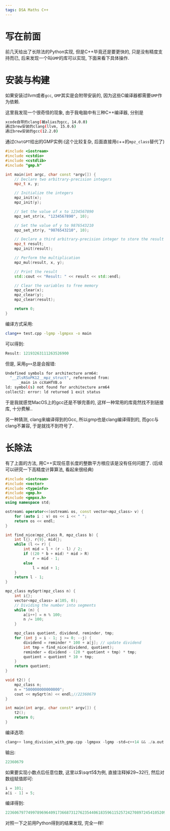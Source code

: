 ```yaml
---
tags: DSA Maths C++
---
```


# 写在前面

前几天给出了长除法的Python实现, 但是C++毕竟还是要更快的, 只是没有精度支持而已, 后来发现一个叫`GMP`的库可以实现, 下面来看下具体操作. 

# 安装与构建

如果安装过llvm或者`gcc`, `GMP`其实是会附带安装的, 因为这些C编译器都需要`GMP`作为依赖.

这里我发现一个很奇怪的现象, 由于我电脑中有三种C++编译器, 分别是

```bash
xcode自带的clang(被alias为gcc, 14.0.0)
通过brew安装的clang(llvm, 15.0.6)
通过brew安装的gcc(12.2.0)
```

通过`ChatGPT`给出的GMP实例:(这个比较复杂, 后面直接用c++的`mpz_class`替代了)

```cpp
#include <iostream>
#include <cstdio>
#include <cstdlib>
#include "gmp.h"

int main(int argc, char const *argv[]) {
    // Declare two arbitrary-precision integers
    mpz_t x, y;

    // Initialize the integers
    mpz_init(x);
    mpz_init(y);

    // Set the value of x to 1234567890
    mpz_set_str(x, "1234567890", 10);

    // Set the value of y to 9876543210
    mpz_set_str(y, "9876543210", 10);

    // Declare a third arbitrary-precision integer to store the result
    mpz_t result;
    mpz_init(result);

    // Perform the multiplication
    mpz_mul(result, x, y);

    // Print the result
    std::cout << "Result: " << result << std::endl;

    // Clear the variables to free memory
    mpz_clear(x);
    mpz_clear(y);
    mpz_clear(result);

    return 0;
}
```

编译方式采用:

```bash
clang++ test.cpp -lgmp -lgmpxx -o main
```

可以得到:

```cpp
Result: 12193263111263526900
```

但是, 采用`g++`总是会报错:

```bash
Undefined symbols for architecture arm64:
  "__ZlsRSoPK12__mpz_struct", referenced from:
      _main in ccXaHfVB.o
ld: symbol(s) not found for architecture arm64
collect2: error: ld returned 1 exit status
```

于是我就感觉MacOS上的gcc还是不够完善的, 这样一种常用的库竟然找不到链接库, 十分费解..

另一种猜测, clang来编译得到的Gcc, 所以gmp也是clang编译得到的, 而gcc与clang不兼容, 于是就找不到符号了. 

# 长除法

有了上面的方法, 用C++实现任意长度的整数平方根应该是没有任何问题了. (后续可以研究一下高精度计算算法, 看起来很经典)

```cpp
#include <iostream>
#include <vector>
#include <typeinfo>
#include <gmp.h>
#include <gmpxx.h>
using namespace std;

ostream& operator<<(ostream& os, const vector<mpz_class> v) {
    for (auto i : v) os << i << " ";
    return os << endl;
}

int find_nice(mpz_class R, mpz_class b) {
    int l{}, r{9}, mid{};
    while (l <= r) {
        int mid = l + (r - l) / 2;
        if ((20 * b + mid) * mid > R)
            r = mid - 1;
        else
            l = mid + 1;
    }
    return l - 1;
}

mpz_class mySqrt(mpz_class n) {
    int i{};
    vector<mpz_class> a(105, 0);
    // Dividing the number into segments
    while (n) {
        a[i++] = n % 100;
        n /= 100;
    }

    mpz_class quotient, dividend, reminder, tmp;
    for (int j = i - 1; j >= 0; --j) {
        dividend = reminder * 100 + a[j]; // update dividend
        int tmp = find_nice(dividend, quotient);
        reminder = dividend - (20 * quotient + tmp) * tmp;
        quotient = quotient * 10 + tmp;
    }
    return quotient;
}

void t2() {
    mpz_class n;
    n = "500000000000000";
    cout << mySqrt(n) << endl;//22360679
}

int main(int argc, char const* argv[]) {
    t2();
    return 0;
}

```

编译选项:

```cpp
clang++ long_division_with_gmp.cpp -lgmpxx -lgmp -std=c++14 && ./a.out
```

输出:

```cpp
22360679
```

如果要实现小数点后任意位数, 这里以$\sqrt5$为例, 直接注释掉29~32行, 然后对数组赋值即可:

```cpp
i = 101;
a[i - 1] = 5;
```

编译得到:

```cpp
22360679774997896964091736687312762354406183596115257242708972454105209256378048994144144083787822749
```

对照一下之前用Python得到的结果发现, 完全一样!
